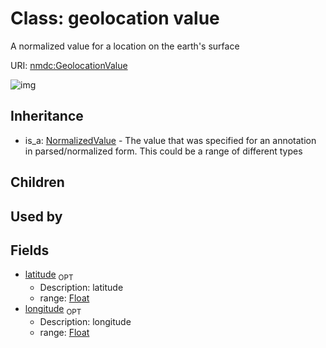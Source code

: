 # Class: geolocation value


A normalized value for a location on the earth's surface

URI: [nmdc:GeolocationValue](https://microbiomedata/meta/GeolocationValue)

![img](http://yuml.me/diagram/nofunky;dir:TB/class/\[NormalizedValue]^-\[GeolocationValue|latitude:float%20%3F;longitude:float%20%3F])
## Inheritance

 *  is_a: [NormalizedValue](NormalizedValue.md) - The value that was specified for an annotation in parsed/normalized form. This could be a range of different types
## Children

## Used by

## Fields

 * [latitude](latitude.md)  <sub>OPT</sub>
    * Description: latitude
    * range: [Float](Float.md)
 * [longitude](longitude.md)  <sub>OPT</sub>
    * Description: longitude
    * range: [Float](Float.md)
